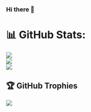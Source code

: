 ### Hi there 👋

<!--
**kamalnathdhekwar/kamalnathdhekwar** is a ✨ _special_ ✨ repository because its `README.md` (this file) appears on your GitHub profile.

Here are some ideas to get you started:

- 🔭 I’m currently working on ...
- 🌱 I’m currently learning ...
- 👯 I’m looking to collaborate on ...
- 🤔 I’m looking for help with ...
- 💬 Ask me about ...
- 📫 How to reach me: ...
- 😄 Pronouns: ...
- ⚡ Fun fact: ...
-->
# 📊 GitHub Stats:
![](https://github-readme-stats.vercel.app/api?username=kamalnathdhekwar&theme=dark&hide_border=false&include_all_commits=true&count_private=true)<br/>
![](https://github-readme-streak-stats.herokuapp.com/?user=kamalnathdhekwar&theme=dark&hide_border=false)<br/>
![](https://github-readme-stats.vercel.app/api/top-langs/?username=kamalnathdhekwar&theme=dark&hide_border=false&include_all_commits=true&count_private=true&layout=compact)


## 🏆 GitHub Trophies
![](https://github-profile-trophy.vercel.app/?username=kamalnathdhekwar&theme=discord&no-frame=false&no-bg=false&margin-w=4)
